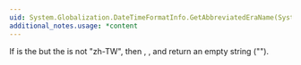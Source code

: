 ```yaml
---
uid: System.Globalization.DateTimeFormatInfo.GetAbbreviatedEraName(System.Int32)
additional_notes.usage: *content
---
```


<p>If <xref href="System.Globalization.DateTimeFormatInfo.Calendar"></xref> is the <xref href="System.Globalization.TaiwanCalendar"></xref> but the <xref href="System.Threading.Thread.CurrentCulture"></xref> is not "zh-TW", then <xref href="System.Globalization.DateTimeFormatInfo.NativeCalendarName"></xref>, <xref href="System.Globalization.DateTimeFormatInfo.GetEraName(System.Int32)"></xref>, and <xref href="System.Globalization.DateTimeFormatInfo.GetAbbreviatedEraName(System.Int32)"></xref> return an empty string ("").</p>


